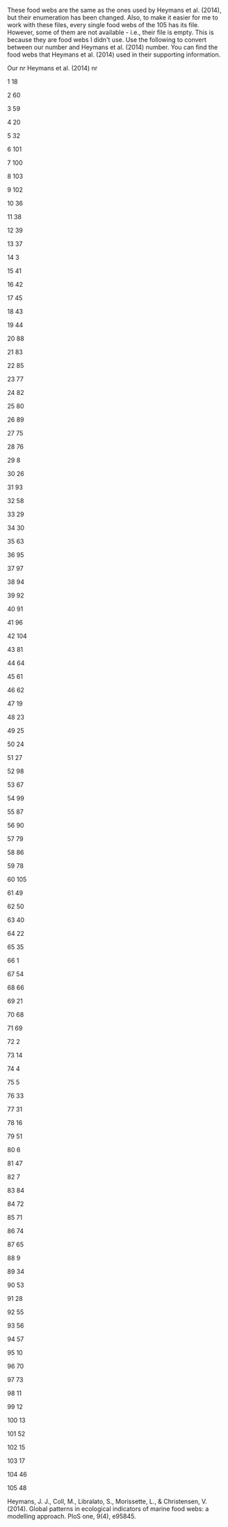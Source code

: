 These food webs are the same as the ones used by Heymans et al. (2014), but their enumeration has been changed. Also, to make it easier for me to work with these files, every single food webs of the 105 has its file. However, some of them are not available - i.e., their file is empty. This is because they are food webs I didn't use. Use the following to convert between our number and Heymans et al. (2014) number. You can find the food webs that Heymans et al. (2014) used in their supporting information.

Our nr	Heymans et al. (2014) nr

1	18

2	60

3	59

4	20

5	32

6	101

7	100

8	103

9	102

10	36

11	38

12	39

13	37

14	3

15	41

16	42

17	45

18	43

19	44

20	88

21	83

22	85

23	77

24	82

25	80

26	89

27	75

28	76

29	8

30	26

31	93

32	58

33	29

34	30

35	63

36	95

37	97

38	94

39	92

40	91

41	96

42	104

43	81

44	64

45	61

46	62

47	19

48	23

49	25

50	24

51	27

52	98

53	67

54	99

55	87

56	90

57	79

58	86

59	78

60	105

61	49

62	50

63	40

64	22

65	35

66	1

67	54

68	66

69	21

70	68

71	69

72	2

73	14

74	4

75	5

76	33

77	31

78	16

79	51

80	6

81	47

82	7

83	84

84	72

85	71

86	74

87	65

88	9

89	34

90	53

91	28

92	55

93	56

94	57

95	10

96	70

97	73

98	11

99	12

100	13

101	52

102	15

103	17

104	46

105	48


Heymans, J. J., Coll, M., Libralato, S., Morissette, L., & Christensen, V. (2014). Global patterns in ecological indicators of marine food webs: a modelling approach. PloS one, 9(4), e95845.